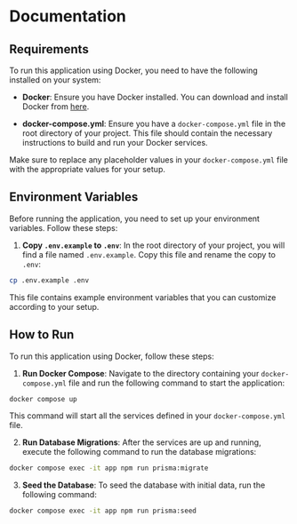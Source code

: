 # Documentation

## Requirements

To run this application using Docker, you need to have the following installed on your system:

- **Docker**: Ensure you have Docker installed. You can download and install Docker from [here](https://www.docker.com/products/docker-desktop).
 
- **docker-compose.yml**: Ensure you have a `docker-compose.yml` file in the root directory of your project. This file should contain the necessary instructions to build and run your Docker services.

Make sure to replace any placeholder values in your `docker-compose.yml` file with the appropriate values for your setup.
## Environment Variables

Before running the application, you need to set up your environment variables. Follow these steps:

1. **Copy `.env.example` to `.env`**:
  In the root directory of your project, you will find a file named `.env.example`. Copy this file and rename the copy to `.env`:
  ```sh
  cp .env.example .env
  ```
  This file contains example environment variables that you can customize according to your setup.

## How to Run

To run this application using Docker, follow these steps:

1. **Run Docker Compose**:
  Navigate to the directory containing your `docker-compose.yml` file and run the following command to start the application:
  ```sh
  docker compose up
  ```
This command will start all the services defined in your `docker-compose.yml` file.

2. **Run Database Migrations**:
  After the services are up and running, execute the following command to run the database migrations:
  ```sh
  docker compose exec -it app npm run prisma:migrate
  ```

3. **Seed the Database**:
  To seed the database with initial data, run the following command:
  ```sh
  docker compose exec -it app npm run prisma:seed
  ```